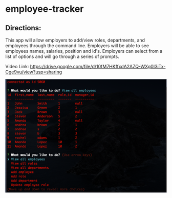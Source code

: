 # employee-tracker 
## Directions: 
This app will allow employers to add/view roles, departments, and employees through the command line. Employers will be able to see employees names, salaries, position and id's. Employers can select from a list of options and will go through a series of prompts. 

Video Link:
https://drive.google.com/file/d/10fM7HKffxdA2AZQ-WXg0I3iTx-Cge9vu/view?usp=sharing 

![employeetracker](assets/employeetracker.png)